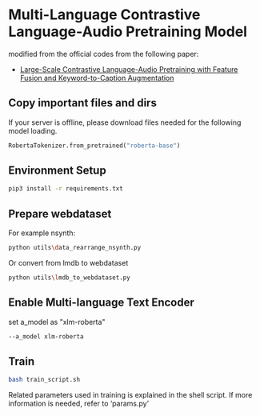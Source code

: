 # Multi-Language Contrastive Language-Audio Pretraining Model
modified from the official codes from the following paper:
 - [Large-Scale Contrastive Language-Audio Pretraining with Feature Fusion and Keyword-to-Caption Augmentation](https://arxiv.org/abs/2211.06687)


## Copy important files and dirs
If your server is offline, please download files needed for the following model loading.
```python
RobertaTokenizer.from_pretrained("roberta-base")
```

## Environment Setup
```bash
pip3 install -r requirements.txt
```

## Prepare webdataset
For example nsynth:
```bash
python utils\data_rearrange_nsynth.py
```
Or convert from lmdb to webdataset
```bash
python utils\lmdb_to_webdataset.py
```

## Enable Multi-language Text Encoder
set a_model as "xlm-roberta"
```bash
--a_model xlm-roberta
```

## Train
```bash
bash train_script.sh
```
Related parameters used in training is explained in the shell script. If more information is needed, refer to ‘params.py’

